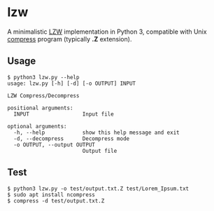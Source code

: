 # lzw
A minimalistic [LZW](https://en.wikipedia.org/wiki/Lempel%E2%80%93Ziv%E2%80%93Welch) implementation in Python 3, compatible with Unix [compress](https://en.wikipedia.org/wiki/Compress) program (typically **.Z** extension).

## Usage

```
$ python3 lzw.py --help
usage: lzw.py [-h] [-d] [-o OUTPUT] INPUT

LZW Compress/Decompress

positional arguments:
  INPUT                 Input file

optional arguments:
  -h, --help            show this help message and exit
  -d, --decompress      Decompress mode
  -o OUTPUT, --output OUTPUT
                        Output file
```

## Test

```
$ python3 lzw.py -o test/output.txt.Z test/Lorem_Ipsum.txt
$ sudo apt install ncompress
$ compress -d test/output.txt.Z
```

